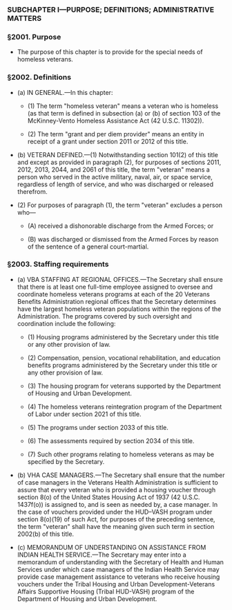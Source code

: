### SUBCHAPTER I—PURPOSE; DEFINITIONS; ADMINISTRATIVE MATTERS

### §2001. Purpose
* The purpose of this chapter is to provide for the special needs of homeless veterans.

### §2002. Definitions
* (a) IN GENERAL.—In this chapter:

  * (1) The term "homeless veteran" means a veteran who is homeless (as that term is defined in subsection (a) or (b) of section 103 of the McKinney-Vento Homeless Assistance Act (42 U.S.C. 11302)).

  * (2) The term "grant and per diem provider" means an entity in receipt of a grant under section 2011 or 2012 of this title.


* (b) VETERAN DEFINED.—(1) Notwithstanding section 101(2) of this title and except as provided in paragraph (2), for purposes of sections 2011, 2012, 2013, 2044, and 2061 of this title, the term "veteran" means a person who served in the active military, naval, air, or space service, regardless of length of service, and who was discharged or released therefrom.

* (2) For purposes of paragraph (1), the term "veteran" excludes a person who—

  * (A) received a dishonorable discharge from the Armed Forces; or

  * (B) was discharged or dismissed from the Armed Forces by reason of the sentence of a general court-martial.

### §2003. Staffing requirements
* (a) VBA STAFFING AT REGIONAL OFFICES.—The Secretary shall ensure that there is at least one full-time employee assigned to oversee and coordinate homeless veterans programs at each of the 20 Veterans Benefits Administration regional offices that the Secretary determines have the largest homeless veteran populations within the regions of the Administration. The programs covered by such oversight and coordination include the following:

  * (1) Housing programs administered by the Secretary under this title or any other provision of law.

  * (2) Compensation, pension, vocational rehabilitation, and education benefits programs administered by the Secretary under this title or any other provision of law.

  * (3) The housing program for veterans supported by the Department of Housing and Urban Development.

  * (4) The homeless veterans reintegration program of the Department of Labor under section 2021 of this title.

  * (5) The programs under section 2033 of this title.

  * (6) The assessments required by section 2034 of this title.

  * (7) Such other programs relating to homeless veterans as may be specified by the Secretary.


* (b) VHA CASE MANAGERS.—The Secretary shall ensure that the number of case managers in the Veterans Health Administration is sufficient to assure that every veteran who is provided a housing voucher through section 8(o) of the United States Housing Act of 1937 (42 U.S.C. 1437f(o)) is assigned to, and is seen as needed by, a case manager. In the case of vouchers provided under the HUD–VASH program under section 8(o)(19) of such Act, for purposes of the preceding sentence, the term "veteran" shall have the meaning given such term in section 2002(b) of this title.

* (c) MEMORANDUM OF UNDERSTANDING ON ASSISTANCE FROM INDIAN HEALTH SERVICE.—The Secretary may enter into a memorandum of understanding with the Secretary of Health and Human Services under which case managers of the Indian Health Service may provide case management assistance to veterans who receive housing vouchers under the Tribal Housing and Urban Development-Veterans Affairs Supportive Housing (Tribal HUD-VASH) program of the Department of Housing and Urban Development.